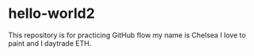 # hello-world2
This repository is for practicing GitHub flow
my name is Chelsea I love to paint and I daytrade ETH. 
